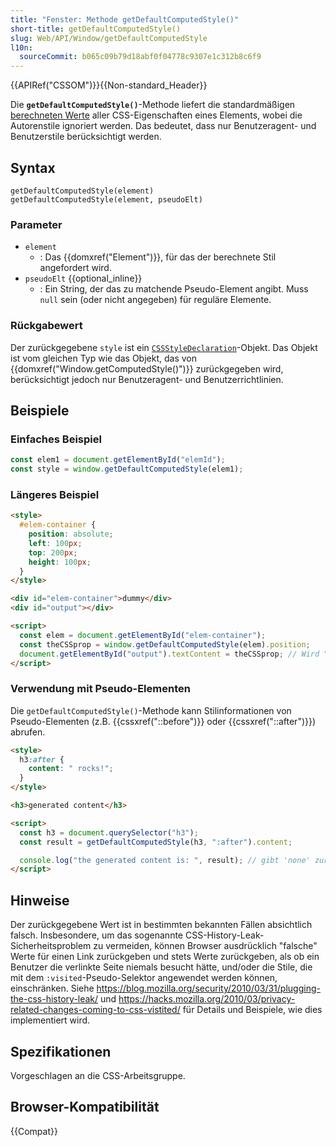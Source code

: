```yaml
---
title: "Fenster: Methode getDefaultComputedStyle()"
short-title: getDefaultComputedStyle()
slug: Web/API/Window/getDefaultComputedStyle
l10n:
  sourceCommit: b065c09b79d18abf0f04778c9307e1c312b8c6f9
---
```


{{APIRef("CSSOM")}}{{Non-standard_Header}}

Die **`getDefaultComputedStyle()`**-Methode liefert die standardmäßigen [berechneten Werte](/de/docs/Web/CSS/computed_value) aller CSS-Eigenschaften eines Elements, wobei die Autorenstile ignoriert werden. Das bedeutet, dass nur Benutzeragent- und Benutzerstile berücksichtigt werden.

## Syntax

```js-nolint
getDefaultComputedStyle(element)
getDefaultComputedStyle(element, pseudoElt)
```

### Parameter

- `element`
  - : Das {{domxref("Element")}}, für das der berechnete Stil angefordert wird.
- `pseudoElt` {{optional_inline}}
  - : Ein String, der das zu matchende Pseudo-Element angibt. Muss `null` sein (oder nicht angegeben) für reguläre Elemente.

### Rückgabewert

Der zurückgegebene `style` ist ein [`CSSStyleDeclaration`](/de/docs/Web/API/CSSStyleDeclaration)-Objekt. Das Objekt ist vom gleichen Typ wie das Objekt, das von {{domxref("Window.getComputedStyle()")}} zurückgegeben wird, berücksichtigt jedoch nur Benutzeragent- und Benutzerrichtlinien.

## Beispiele

### Einfaches Beispiel

```js
const elem1 = document.getElementById("elemId");
const style = window.getDefaultComputedStyle(elem1);
```

### Längeres Beispiel

```html
<style>
  #elem-container {
    position: absolute;
    left: 100px;
    top: 200px;
    height: 100px;
  }
</style>

<div id="elem-container">dummy</div>
<div id="output"></div>

<script>
  const elem = document.getElementById("elem-container");
  const theCSSprop = window.getDefaultComputedStyle(elem).position;
  document.getElementById("output").textContent = theCSSprop; // Wird "static" ausgeben
</script>
```

### Verwendung mit Pseudo-Elementen

Die `getDefaultComputedStyle()`-Methode kann Stilinformationen von Pseudo-Elementen (z.B. {{cssxref("::before")}} oder {{cssxref("::after")}}) abrufen.

```html
<style>
  h3:after {
    content: " rocks!";
  }
</style>

<h3>generated content</h3>

<script>
  const h3 = document.querySelector("h3");
  const result = getDefaultComputedStyle(h3, ":after").content;

  console.log("the generated content is: ", result); // gibt 'none' zurück
</script>
```

## Hinweise

Der zurückgegebene Wert ist in bestimmten bekannten Fällen absichtlich falsch. Insbesondere, um das sogenannte CSS-History-Leak-Sicherheitsproblem zu vermeiden, können Browser ausdrücklich "falsche" Werte für einen Link zurückgeben und stets Werte zurückgeben, als ob ein Benutzer die verlinkte Seite niemals besucht hätte, und/oder die Stile, die mit dem `:visited`-Pseudo-Selektor angewendet werden können, einschränken. Siehe <https://blog.mozilla.org/security/2010/03/31/plugging-the-css-history-leak/> und <https://hacks.mozilla.org/2010/03/privacy-related-changes-coming-to-css-vistited/> für Details und Beispiele, wie dies implementiert wird.

## Spezifikationen

Vorgeschlagen an die CSS-Arbeitsgruppe.

## Browser-Kompatibilität

{{Compat}}
